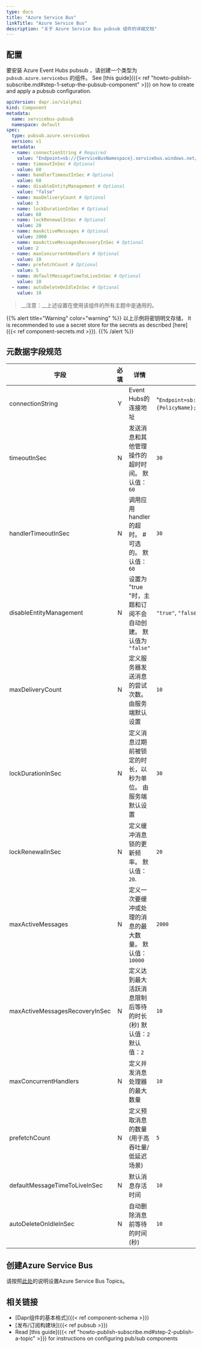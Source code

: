 ```yaml
---
type: docs
title: "Azure Service Bus"
linkTitle: "Azure Service Bus"
description: "关于 Azure Service Bus pubsub 组件的详细文档"
---
```


## 配置
要安装 Azure Event Hubs pubsub ，请创建一个类型为 `pubsub.azure.servicebus` 的组件。 See [this guide]({{< ref "howto-publish-subscribe.md#step-1-setup-the-pubsub-component" >}}) on how to create and apply a pubsub configuration.

```yaml
apiVersion: dapr.io/v1alpha1
kind: Component
metadata:
  name: servicebus-pubsub
  namespace: default
spec:
  type: pubsub.azure.servicebus
  version: v1
  metadata:
  - name: connectionString # Required
    value: "Endpoint=sb://{ServiceBusNamespace}.servicebus.windows.net/;SharedAccessKeyName={PolicyName};SharedAccessKey={Key};EntityPath={ServiceBus}"
  - name: timeoutInSec # Optional
    value: 60
  - name: handlerTimeoutInSec # Optional
    value: 60
  - name: disableEntityManagement # Optional
    value: "false" 
  - name: maxDeliveryCount # Optional
    value: 3
  - name: lockDurationInSec # Optional
    value: 60 
  - name: lockRenewalInSec # Optional
    value: 20 
  - name: maxActiveMessages # Optional
    value: 2000 
  - name: maxActiveMessagesRecoveryInSec # Optional
    value: 2 
  - name: maxConcurrentHandlers # Optional
    value: 10
  - name: prefetchCount # Optional
    value: 5
  - name: defaultMessageTimeToLiveInSec # Optional
    value: 10
  - name: autoDeleteOnIdleInSec # Optional
    value: 10
```

> __注意：__上述设置在使用该组件的所有主题中是通用的。

{{% alert title="Warning" color="warning" %}}
以上示例将密钥明文存储， It is recommended to use a secret store for the secrets as described [here]({{< ref component-secrets.md >}}).
{{% /alert %}}

## 元数据字段规范

| 字段                             | 必填 | 详情                                       | Example                                                                                                                                        |
| ------------------------------ |:--:| ---------------------------------------- | ---------------------------------------------------------------------------------------------------------------------------------------------- |
| connectionString               | Y  | Event Hubs的连接地址                          | "`Endpoint=sb://{ServiceBusNamespace}.servicebus.windows.net/;SharedAccessKeyName={PolicyName};SharedAccessKey={Key};EntityPath={ServiceBus}`" |
| timeoutInSec                   | N  | 发送消息和其他管理操作的超时时间。 默认值：`60`               | `30`                                                                                                                                           |
| handlerTimeoutInSec            | N  | 调用应用handler的超时。 # 可选的。 默认值：`60`          | `30`                                                                                                                                           |
| disableEntityManagement        | N  | 设置为 "true "时，主题和订阅不会自动创建。 默认值为 `"false"` | `"true"`, `"false"`                                                                                                                            |
| maxDeliveryCount               | N  | 定义服务器发送消息的尝试次数。 由服务端默认设置                 | `10`                                                                                                                                           |
| lockDurationInSec              | N  | 定义消息过期前被锁定的时长，以秒为单位。 由服务端默认设置            | `30`                                                                                                                                           |
| lockRenewalInSec               | N  | 定义缓冲消息锁的更新频率。 默认值：`20`.                  | `20`                                                                                                                                           |
| maxActiveMessages              | N  | 定义一次要缓冲或处理的消息的最大数量。 默认值：`10000`          | `2000`                                                                                                                                         |
| maxActiveMessagesRecoveryInSec | N  | 定义达到最大活跃消息限制后等待的时长(秒) 默认值：`2` 默认值：`2`    | `10`                                                                                                                                           |
| maxConcurrentHandlers          | N  | 定义并发消息处理器的最大数量                           | `10`                                                                                                                                           |
| prefetchCount                  | N  | 定义预取消息的数量(用于高吞吐量/低延迟场景)                  | `5`                                                                                                                                            |
| defaultMessageTimeToLiveInSec  | N  | 默认消息存活时间                                 | `10`                                                                                                                                           |
| autoDeleteOnIdleInSec          | N  | 自动删除消息前等待的时间(秒)                          | `10`                                                                                                                                           |

## 创建Azure Service Bus

请按照[此处](https://docs.microsoft.com/en-us/azure/service-bus-messaging/service-bus-quickstart-topics-subscriptions-portal)的说明设置Azure Service Bus Topics。

## 相关链接
- [Dapr组件的基本格式]({{< ref component-schema >}})
- [发布/订阅构建块]({{< ref pubsub >}})
- Read [this guide]({{< ref "howto-publish-subscribe.md#step-2-publish-a-topic" >}}) for instructions on configuring pub/sub components
